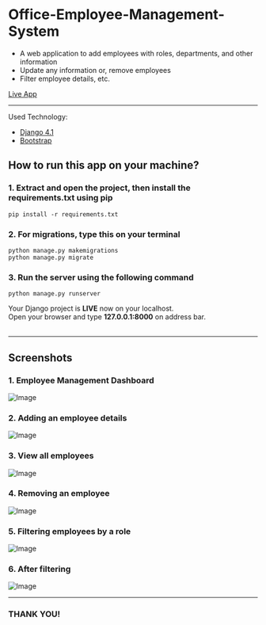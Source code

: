 # Office-Employee-Management-System

* A web application to add employees with roles, departments, and other information
* Update any information or, remove employees
* Filter employee details, etc.

[Live App](http://employee1.pythonanywhere.com/) <br>
___

Used Technology:
* [Django 4.1](https://docs.djangoproject.com/en/4.1/)
* [Bootstrap](https://getbootstrap.com/docs/5.0/getting-started/introduction/)


## How to run this app on your machine? <br>
### 1. Extract and open the project, then install the requirements.txt using pip
```
pip install -r requirements.txt
```

### 2. For migrations, type this on your terminal
```
python manage.py makemigrations
python manage.py migrate
```

### 3. Run the server using the following command
```
python manage.py runserver
```

Your Django project is **LIVE** now on your localhost. <br>
Open your browser and type **127.0.0.1:8000** on address bar.<br>
<br>
___

## Screenshots
### 1. Employee Management Dashboard

![Image](https://drive.google.com/uc?id=1Tpj9FOEQUQAE6VKK42c6xjh8yWSO4Qh5)


### 2. Adding an employee details

![Image](https://drive.google.com/uc?id=1j3PK8VkeEQV12Ro8XJsjoUyctJ84LUax)


### 3. View all employees

![Image](https://drive.google.com/uc?id=1E6oEgGoUBduHgdlX8QgTWtQURIzyUu1H)

### 4. Removing an employee

![Image](https://drive.google.com/uc?id=18Ev4sXYozBb5t1wkEx51_hECjmGziOyT)


### 5. Filtering employees by a role

![Image](https://drive.google.com/uc?id=1Wvm7GuBGlER4gGbJcBbA9-x1pt5wxyET)

### 6. After filtering

![Image](https://drive.google.com/uc?id=1r1FbHV-QpR7t_pU2FeeHzFo4G91xLl0g)

___
### THANK YOU!
